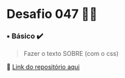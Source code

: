 # Desafio 047  🤔💡



###  ▪️ Básico  ✔️

> Fazer o texto SOBRE (com o css)


🔗 [Link do repositório aqui](https://github.com/StefanyVasc/tic-tac-toe/commit/82de36fd71f552b476669b6cdd3126f94d3e1e99)



